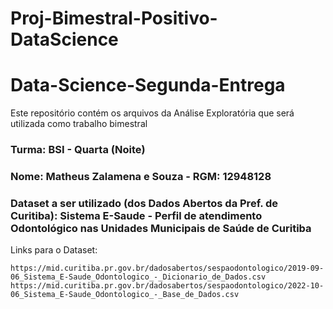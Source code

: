 # Proj-Bimestral-Positivo-DataScience

# Data-Science-Segunda-Entrega

Este repositório contém os arquivos da Análise Exploratória que será utilizada como trabalho bimestral
### Turma: BSI - Quarta (Noite)
### Nome: Matheus Zalamena e Souza - RGM: 12948128

### Dataset a ser utilizado (dos Dados Abertos da Pref. de Curitiba): Sistema E-Saude - Perfil de atendimento Odontológico nas Unidades Municipais de Saúde de Curitiba
Links para o Dataset:
```
https://mid.curitiba.pr.gov.br/dadosabertos/sespaodontologico/2019-09-06_Sistema_E-Saude_Odontologico_-_Dicionario_de_Dados.csv
https://mid.curitiba.pr.gov.br/dadosabertos/sespaodontologico/2022-10-06_Sistema_E-Saude_Odontologico_-_Base_de_Dados.csv

```
